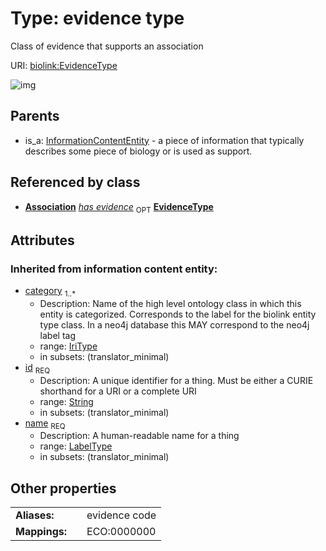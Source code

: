 
# Type: evidence type


Class of evidence that supports an association

URI: [biolink:EvidenceType](https://w3id.org/biolink/vocab/EvidenceType)


![img](images/EvidenceType.svg)

## Parents

 *  is_a: [InformationContentEntity](InformationContentEntity.md) - a piece of information that typically describes some piece of biology or is used as support.

## Referenced by class

 *  **[Association](Association.md)** *[has evidence](has_evidence.md)*  <sub>OPT</sub>  **[EvidenceType](EvidenceType.md)**

## Attributes


### Inherited from information content entity:

 * [category](category.md)  <sub>1..*</sub>
    * Description: Name of the high level ontology class in which this entity is categorized. Corresponds to the label for the biolink entity type class. In a neo4j database this MAY correspond to the neo4j label tag
    * range: [IriType](types/IriType.md)
    * in subsets: (translator_minimal)
 * [id](id.md)  <sub>REQ</sub>
    * Description: A unique identifier for a thing. Must be either a CURIE shorthand for a URI or a complete URI
    * range: [String](types/String.md)
    * in subsets: (translator_minimal)
 * [name](name.md)  <sub>REQ</sub>
    * Description: A human-readable name for a thing
    * range: [LabelType](types/LabelType.md)
    * in subsets: (translator_minimal)

## Other properties

|  |  |  |
| --- | --- | --- |
| **Aliases:** | | evidence code |
| **Mappings:** | | ECO:0000000 |

